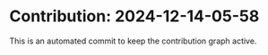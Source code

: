 # Contribution: 2024-12-14-05-58
This is an automated commit to keep the contribution graph active.
